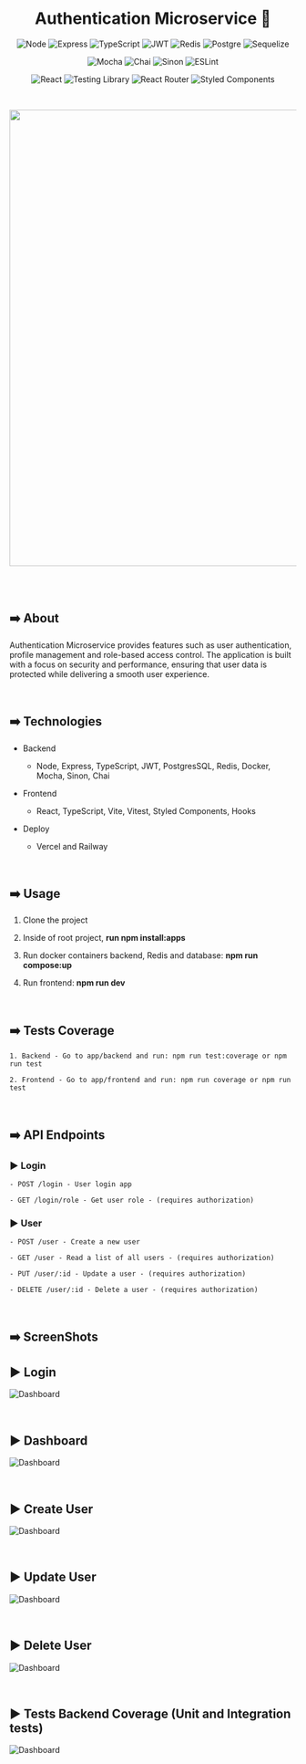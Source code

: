 <h1 align="center">Authentication Microservice 👥</h1>

<p align="center">
  <img src="https://img.shields.io/badge/Node.js-43853D?style=for-the-badge&logo=node.js&logoColor=white" alt="Node">
  <img src="https://img.shields.io/badge/Express.js-404D59?style=for-the-badge" alt="Express">
  <img src="https://img.shields.io/badge/TypeScript-007ACC?style=for-the-badge&logo=typescript&logoColor=white" alt="TypeScript">
  <img src="https://img.shields.io/badge/json%20web%20tokens-323330?style=for-the-badge&logo=json-web-tokens&logoColor=pink" alt="JWT">
  <img alt="Redis" src="https://img.shields.io/badge/redis-%23DD0031.svg?&style=for-the-badge&logo=redis&logoColor=white">
  <img src="https://img.shields.io/badge/PostgreSQL-316192?style=for-the-badge&logo=postgresql&logoColor=white" alt="Postgre">
  <img src="https://img.shields.io/badge/sequelize-323330?style=for-the-badge&logo=sequelize&logoColor=blue" alt="Sequelize">
</p>

<p align="center">
  <img src="https://img.shields.io/badge/mocha.js-323330?style=for-the-badge&logo=mocha&logoColor=Brown" alt="Mocha">
  <img src="https://img.shields.io/badge/chai.js-323330?style=for-the-badge&logo=chai&logoColor=red" alt="Chai">
  <img src="https://img.shields.io/badge/sinon.js-323330?style=for-the-badge&logo=sinon" alt="Sinon">
  <img src="https://img.shields.io/badge/eslint-3A33D1?style=for-the-badge&logo=eslint&logoColor=white" alt="ESLint">
</p>

<p align="center">
  <img src="https://img.shields.io/badge/React-20232A?style=for-the-badge&logo=react&logoColor=61DAF" alt="React">
  <img src="https://img.shields.io/badge/testing%20library-323330?style=for-the-badge&logo=testing-library&logoColor=red" alt="Testing Library">
  <img src="https://img.shields.io/badge/React_Router-CA4245?style=for-the-badge&logo=react-router&logoColor=white" alt="React Router">
  <img src="https://img.shields.io/badge/styled--components-DB7093?style=for-the-badge&logo=styled-components&logoColor=white" alt="Styled Components">
</p>

<br />

<p align="center">
  <img width="800" src="screenshots/dashboard.png">
</p>

<br /><br />

## ➡️ About

<p>
  Authentication Microservice provides features such as user authentication, profile management and role-based access control. The application is built with a focus on security and performance, ensuring that user data is protected while delivering a smooth user experience.
</p>

<br />

## ➡️ Technologies

- Backend
  - Node, Express, TypeScript, JWT, PostgresSQL, Redis, Docker, Mocha, Sinon, Chai

- Frontend
  - React, TypeScript, Vite, Vitest, Styled Components, Hooks

- Deploy
  - Vercel and Railway

<br />

## ➡️ Usage

1. Clone the project

2. Inside of root project, <strong>run npm install:apps</strong>

3. Run docker containers backend, Redis and database: <strong>npm run compose:up</strong>

4. Run frontend: <strong>npm run dev</strong>

<br />

## ➡️ Tests Coverage
```
1. Backend - Go to app/backend and run: npm run test:coverage or npm run test

2. Frontend - Go to app/frontend and run: npm run coverage or npm run test
```

<br />

## ➡️ API Endpoints

### ▶️ Login
```
- POST /login - User login app

- GET /login/role - Get user role - (requires authorization)
```

### ▶️ User
```
- POST /user - Create a new user

- GET /user - Read a list of all users - (requires authorization)

- PUT /user/:id - Update a user - (requires authorization)

- DELETE /user/:id - Delete a user - (requires authorization)
```

<br />

## ➡️ ScreenShots

## ▶️ Login 

![Dashboard](screenshots/login.png)

<br />

## ▶️ Dashboard
![Dashboard](screenshots/dashboard.png)

<br />

## ▶️ Create User
![Dashboard](screenshots/registerUser.png)

<br />

## ▶️ Update User
![Dashboard](screenshots/updateUser.png)

<br />

## ▶️ Delete User
![Dashboard](screenshots/deleteUser.png)

<br />

## ▶️ Tests Backend Coverage (Unit and Integration tests)
![Dashboard](screenshots/testsBackend.png)
